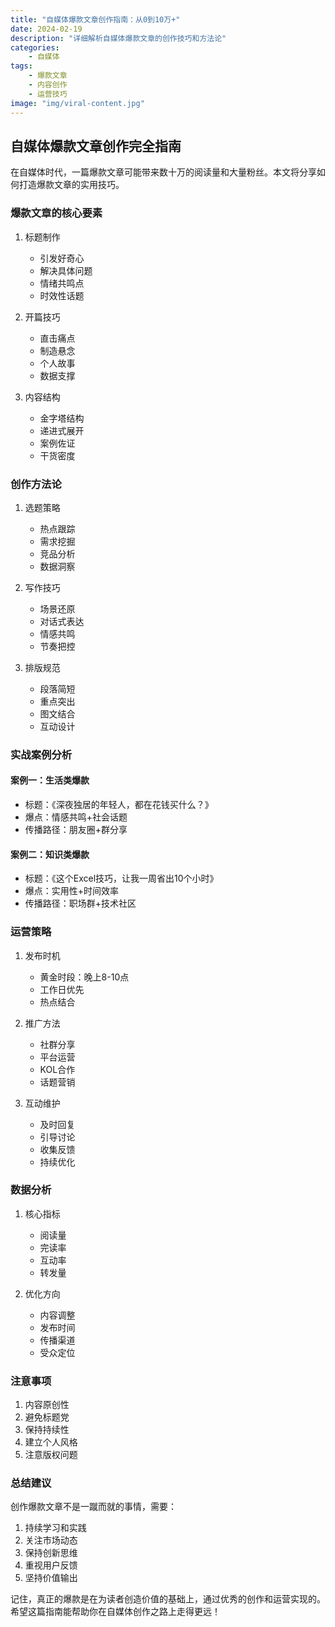 ```yaml
---
title: "自媒体爆款文章创作指南：从0到10万+"
date: 2024-02-19
description: "详细解析自媒体爆款文章的创作技巧和方法论"
categories:
    - 自媒体
tags:
    - 爆款文章
    - 内容创作
    - 运营技巧
image: "img/viral-content.jpg"
---
```


## 自媒体爆款文章创作完全指南

在自媒体时代，一篇爆款文章可能带来数十万的阅读量和大量粉丝。本文将分享如何打造爆款文章的实用技巧。

### 爆款文章的核心要素

1. 标题制作
   - 引发好奇心
   - 解决具体问题
   - 情绪共鸣点
   - 时效性话题

2. 开篇技巧
   - 直击痛点
   - 制造悬念
   - 个人故事
   - 数据支撑

3. 内容结构
   - 金字塔结构
   - 递进式展开
   - 案例佐证
   - 干货密度

### 创作方法论

1. 选题策略
   - 热点跟踪
   - 需求挖掘
   - 竞品分析
   - 数据洞察

2. 写作技巧
   - 场景还原
   - 对话式表达
   - 情感共鸣
   - 节奏把控

3. 排版规范
   - 段落简短
   - 重点突出
   - 图文结合
   - 互动设计

### 实战案例分析

#### 案例一：生活类爆款
- 标题：《深夜独居的年轻人，都在花钱买什么？》
- 爆点：情感共鸣+社会话题
- 传播路径：朋友圈+群分享

#### 案例二：知识类爆款
- 标题：《这个Excel技巧，让我一周省出10个小时》
- 爆点：实用性+时间效率
- 传播路径：职场群+技术社区

### 运营策略

1. 发布时机
   - 黄金时段：晚上8-10点
   - 工作日优先
   - 热点结合

2. 推广方法
   - 社群分享
   - 平台运营
   - KOL合作
   - 话题营销

3. 互动维护
   - 及时回复
   - 引导讨论
   - 收集反馈
   - 持续优化

### 数据分析

1. 核心指标
   - 阅读量
   - 完读率
   - 互动率
   - 转发量

2. 优化方向
   - 内容调整
   - 发布时间
   - 传播渠道
   - 受众定位

### 注意事项

1. 内容原创性
2. 避免标题党
3. 保持持续性
4. 建立个人风格
5. 注意版权问题

### 总结建议

创作爆款文章不是一蹴而就的事情，需要：
1. 持续学习和实践
2. 关注市场动态
3. 保持创新思维
4. 重视用户反馈
5. 坚持价值输出

记住，真正的爆款是在为读者创造价值的基础上，通过优秀的创作和运营实现的。希望这篇指南能帮助你在自媒体创作之路上走得更远！ 